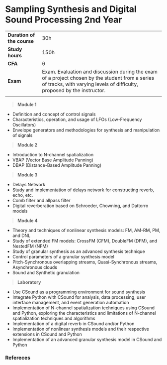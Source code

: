 # **Sampling Synthesis and Digital Sound Processing 2nd Year**  

|                          |     |
|:-------------------------|:----|  
|**Duration of the course**|30h  |
|**Study hours**           |150h |
|**CFA**                   |6    |
|**Exam**                  |Exam. Evaluation and discussion during the exam of a project chosen by the student from a series of tracks, with varying levels of difficulty, proposed by the instructor.|
|                          |     |


> **Module 1**
- Definition and concept of control signals  
- Characteristics, operation, and usage of LFOs (Low-Frequency Oscillators)  
- Envelope generators and methodologies for synthesis and manipulation of signals  

> **Module 2**
- Introduction to N-channel spatialization  
- VBAP (Vector Base Amplitude Panning)  
- DBAP (Distance-Based Amplitude Panning)  

> **Module 3**
- Delays Network  
- Study and implementation of delays network for constructing reverb, echo, etc.  
- Comb filter and allpass filter  
- Digital reverberation based on Schroeder, Chowning, and Dattorro models  

> **Module 4**
- Theory and techniques of nonlinear synthesis models: FM, AM-RM, PM, and DNL  
- Study of extended FM models: CrossFM (CFM), DoubleFM (DFM), and NestedFM (NFM)  
- Study of granular synthesis as an advanced synthesis technique  
- Control parameters of a granular synthesis model  
- Pitch-Synchronous overlapping streams, Quasi-Synchronous streams, Asynchronous clouds  
- Sound and Synthetic granulation  

> **Laboratory**
- Use CSound as a programming environment for sound synthesis  
- Integrate Python with CSound for analysis, data processing, user interface management, and event generation automation  
- Implementation of N-channel spatialization techniques using CSound and Python, exploring the characteristics and limitations of N-channel spatialization techniques and algorithms  
- Implementation of a digital reverb in CSound and/or Python  
- Implementation of nonlinear synthesis models and their respective extensions in CSound and Python  
- Implementation of an advanced granular synthesis model in CSound and Python  

### Refereces
